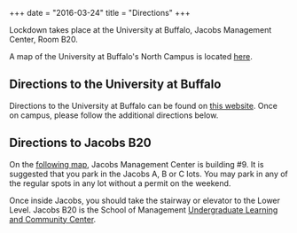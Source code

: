 +++
date = "2016-03-24"
title = "Directions"
+++

Lockdown takes place at the University at Buffalo, Jacobs Management Center, Room B20.

A map of the University at Buffalo's North Campus is located [here](http://www.buffalo.edu/content/dam/www/shared_assets/campus_maps/NorthCampus_bus-routes-opt.pdf).

## Directions to the University at Buffalo
Directions to the University at Buffalo can be found on [this website](http://www.buffalo.edu/home/visiting-ub/north-campus-directions.html).  Once on campus, please follow the additional directions below.

## Directions to Jacobs B20
On the [following map](http://www.buffalo.edu/content/dam/www/parking/North%20Campus%20Parking%20Map%2011x17.pdf), Jacobs Management Center is building #9.  It is suggested that you park in the Jacobs A, B or C lots.  You may park in any of the regular spots in any lot without a permit on the weekend.

Once inside Jacobs, you should take the stairway or elevator to the Lower Level.  Jacobs B20 is the School of Management [Undergraduate Learning and Community Center](https://mgt.buffalo.edu/degree-programs/undergraduate/current-students/ulcc-learning-community-center.html).
